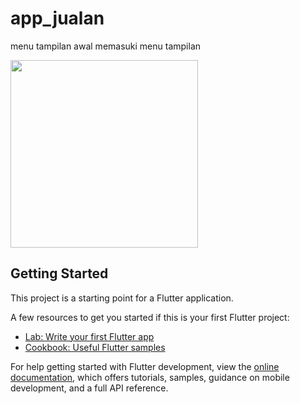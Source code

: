 # app_jualan

menu tampilan awal
memasuki menu tampilan

<a href="https://raw.githubusercontent.com/FarhanDev2025/uas-semester-4/main/assets/images/ok.png">
  <img src="https://raw.githubusercontent.com/FarhanDev2025/uas-semester-4/main/assets/images/ok.png" width="300"/>
</a>


## Getting Started

This project is a starting point for a Flutter application.

A few resources to get you started if this is your first Flutter project:

- [Lab: Write your first Flutter app](https://docs.flutter.dev/get-started/codelab)
- [Cookbook: Useful Flutter samples](https://docs.flutter.dev/cookbook)

For help getting started with Flutter development, view the
[online documentation](https://docs.flutter.dev/), which offers tutorials,
samples, guidance on mobile development, and a full API reference.
